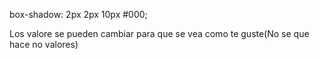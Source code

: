 
box-shadow: 2px 2px 10px #000;

Los valore se pueden cambiar para que se vea como te guste(No se que hace no valores)